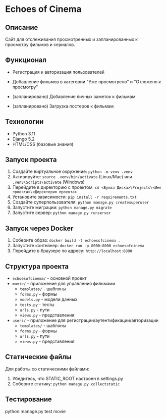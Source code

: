 # Echoes of Cinema

## Описание
Сайт для отслеживания просмотренных и запланированных к просмотру фильмов и сериалов.

## Функционал
- Регистрация и авторизация пользователей
- Добавление фильмов в категории "Уже просмотрено" и "Отложено к просмотру"

- (запланировано) Добавление личных заметок к фильмам
- (запланировано) Загрузка постеров к фильмам

## Технологии
- Python 3.11
- Django 5.2
- HTML/CSS (базовые знания)

## Запуск проекта
1. Создайте виртуальное окружение: `python -m venv .venv`
2. Активируйте: `source .venv/bin/activate` (Linux/Mac) или `.venv\Scripts\activate` (Windows)
3. Перейдите в директорию с проектом: `cd <Буква Диска>\Projects\<Имя проекта>\<Директория проекта>`
4. Установите зависимости: `pip install -r requirements.txt`
5. Создайте суперпользователя: `python manage.py createsuperuser`
6. Запустите миграции: `python manage.py migrate`
7. Запустите сервер: `python manage.py runserver`

## Запуск через Docker
1. Соберите образ: `docker build -t echoesofcinema .`
2. Запустите контейнер: `docker run -p 8000:8000 echoesofcinema`
3. Перейдите в браузере по адресу: `http://localhost:8000`

## Структура проекта
- `echoesofcinema/` - основной проект
- `movie/` - приложение для управления фильмами
  - `templates/` - шаблоны
  - `forms.py` - формы
  - `models.py` - модели данных
  - `tests.py` - тесты
  - `urls.py` - пути
  - `views.py` - представления
- `users/` - приложение для регистрации/аутентификации/авторизации
  - `templates/` - шаблоны
  - `forms.py` - формы
  - `urls.py` - пути
  - `views.py` - представления

## Статические файлы
Для работы со статическими файлами:
1. Убедитесь, что STATIC_ROOT настроен в settings.py
2. Соберите статику: `python manage.py collectstatic`

## Тестирование
python manage.py test movie